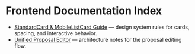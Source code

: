 # Frontend Documentation Index

- [StandardCard & MobileListCard Guide](./standard-card-guide.md) — design system rules for cards, spacing, and interactive behavior.
- [Unified Proposal Editor](./unified-proposal-editor.md) — architecture notes for the proposal editing flow.
